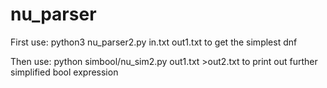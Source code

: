 # nu_parser

First use: python3 nu_parser2.py in.txt out1.txt to get the simplest dnf

Then use: python simbool/nu_sim2.py out1.txt >out2.txt to print out further simplified bool expression
